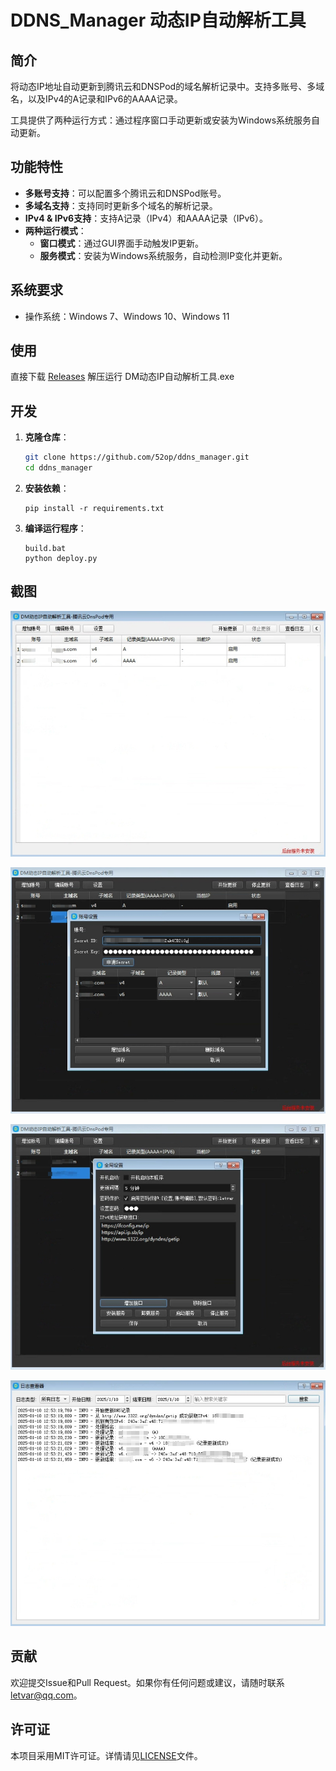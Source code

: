 # DDNS_Manager 动态IP自动解析工具

## 简介

将动态IP地址自动更新到腾讯云和DNSPod的域名解析记录中。支持多账号、多域名，以及IPv4的A记录和IPv6的AAAA记录。

工具提供了两种运行方式：通过程序窗口手动更新或安装为Windows系统服务自动更新。

## 功能特性

- **多账号支持**：可以配置多个腾讯云和DNSPod账号。
- **多域名支持**：支持同时更新多个域名的解析记录。
- **IPv4 & IPv6支持**：支持A记录（IPv4）和AAAA记录（IPv6）。
- **两种运行模式**：
  - **窗口模式**：通过GUI界面手动触发IP更新。
  - **服务模式**：安装为Windows系统服务，自动检测IP变化并更新。

## 系统要求

- 操作系统：Windows 7、Windows 10、Windows 11

## 使用

直接下载 [Releases](https://github.com/52op/ddns_manager/releases) 解压运行 DM动态IP自动解析工具.exe

## 开发

1. **克隆仓库**：
   
   ```bash
   git clone https://github.com/52op/ddns_manager.git
   cd ddns_manager
   ```

2. **安装依赖**：
   
   ```shell
   pip install -r requirements.txt
   ```
   
   

3. **编译运行程序**：
   
   ```shell
   build.bat
   python deploy.py
   ```
## 截图
![1](https://github.com/52op/ddns_manager/blob/master/preview_images/1.png)

![2](https://github.com/52op/ddns_manager/blob/master/preview_images/2.png)

![3](https://github.com/52op/ddns_manager/blob/master/preview_images/3.png)

![4](https://github.com/52op/ddns_manager/blob/master/preview_images/4.png)

## 贡献

欢迎提交Issue和Pull Request。如果你有任何问题或建议，请随时联系[letvar@qq.com](mailto:letvar@qq.com)。

## 许可证

本项目采用MIT许可证。详情请见[LICENSE](https://github.com/52op/ddns_manager?tab=License-1-ov-file)文件。


